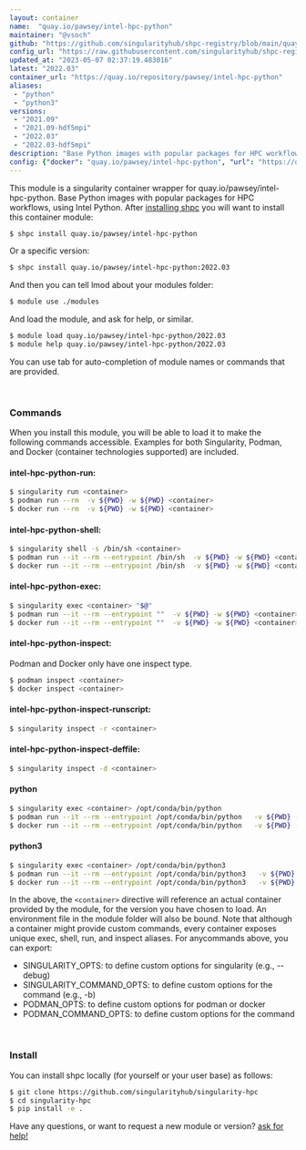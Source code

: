```yaml
---
layout: container
name:  "quay.io/pawsey/intel-hpc-python"
maintainer: "@vsoch"
github: "https://github.com/singularityhub/shpc-registry/blob/main/quay.io/pawsey/intel-hpc-python/container.yaml"
config_url: "https://raw.githubusercontent.com/singularityhub/shpc-registry/main/quay.io/pawsey/intel-hpc-python/container.yaml"
updated_at: "2023-05-07 02:37:19.483016"
latest: "2022.03"
container_url: "https://quay.io/repository/pawsey/intel-hpc-python"
aliases:
 - "python"
 - "python3"
versions:
 - "2021.09"
 - "2021.09-hdf5mpi"
 - "2022.03"
 - "2022.03-hdf5mpi"
description: "Base Python images with popular packages for HPC workflows, using Intel Python."
config: {"docker": "quay.io/pawsey/intel-hpc-python", "url": "https://quay.io/repository/pawsey/intel-hpc-python", "maintainer": "@marcodelapierre", "description": "Base Python images with popular packages for HPC workflows, using Intel Python.", "latest": {"2022.03": "sha256:d2a8ac146efbdff9b147f1d921295a710678d281a5af149c6f272da1cedf20a4"}, "tags": {"2021.09": "sha256:a22b12d7341cac98f41fa59cff964d61838e53e88ab8ec7f4148a8b5624e794e", "2021.09-hdf5mpi": "sha256:1fee6bca096915d6929cae10f75a0e8adc13859aeef2e140aa7ec4f9728f774d", "2022.03": "sha256:d2a8ac146efbdff9b147f1d921295a710678d281a5af149c6f272da1cedf20a4", "2022.03-hdf5mpi": "sha256:8cb0238d2ed84f284c50cf1cd8811b12043e687a2b5ff4c858eac70acec7a549"}, "aliases": {"python": "/opt/conda/bin/python", "python3": "/opt/conda/bin/python3"}, "env": {"PYTHONSTARTUP": "", "PYTHONUSERBASE": ""}, "features": {"home": true}}
---
```


This module is a singularity container wrapper for quay.io/pawsey/intel-hpc-python.
Base Python images with popular packages for HPC workflows, using Intel Python.
After [installing shpc](#install) you will want to install this container module:


```bash
$ shpc install quay.io/pawsey/intel-hpc-python
```

Or a specific version:

```bash
$ shpc install quay.io/pawsey/intel-hpc-python:2022.03
```

And then you can tell lmod about your modules folder:

```bash
$ module use ./modules
```

And load the module, and ask for help, or similar.

```bash
$ module load quay.io/pawsey/intel-hpc-python/2022.03
$ module help quay.io/pawsey/intel-hpc-python/2022.03
```

You can use tab for auto-completion of module names or commands that are provided.

<br>

### Commands

When you install this module, you will be able to load it to make the following commands accessible.
Examples for both Singularity, Podman, and Docker (container technologies supported) are included.

#### intel-hpc-python-run:

```bash
$ singularity run <container>
$ podman run --rm  -v ${PWD} -w ${PWD} <container>
$ docker run --rm  -v ${PWD} -w ${PWD} <container>
```

#### intel-hpc-python-shell:

```bash
$ singularity shell -s /bin/sh <container>
$ podman run --it --rm --entrypoint /bin/sh  -v ${PWD} -w ${PWD} <container>
$ docker run --it --rm --entrypoint /bin/sh  -v ${PWD} -w ${PWD} <container>
```

#### intel-hpc-python-exec:

```bash
$ singularity exec <container> "$@"
$ podman run --it --rm --entrypoint ""  -v ${PWD} -w ${PWD} <container> "$@"
$ docker run --it --rm --entrypoint ""  -v ${PWD} -w ${PWD} <container> "$@"
```

#### intel-hpc-python-inspect:

Podman and Docker only have one inspect type.

```bash
$ podman inspect <container>
$ docker inspect <container>
```

#### intel-hpc-python-inspect-runscript:

```bash
$ singularity inspect -r <container>
```

#### intel-hpc-python-inspect-deffile:

```bash
$ singularity inspect -d <container>
```


#### python

```bash
$ singularity exec <container> /opt/conda/bin/python
$ podman run --it --rm --entrypoint /opt/conda/bin/python   -v ${PWD} -w ${PWD} <container> -c " $@"
$ docker run --it --rm --entrypoint /opt/conda/bin/python   -v ${PWD} -w ${PWD} <container> -c " $@"
```


#### python3

```bash
$ singularity exec <container> /opt/conda/bin/python3
$ podman run --it --rm --entrypoint /opt/conda/bin/python3   -v ${PWD} -w ${PWD} <container> -c " $@"
$ docker run --it --rm --entrypoint /opt/conda/bin/python3   -v ${PWD} -w ${PWD} <container> -c " $@"
```



In the above, the `<container>` directive will reference an actual container provided
by the module, for the version you have chosen to load. An environment file in the
module folder will also be bound. Note that although a container
might provide custom commands, every container exposes unique exec, shell, run, and
inspect aliases. For anycommands above, you can export:

 - SINGULARITY_OPTS: to define custom options for singularity (e.g., --debug)
 - SINGULARITY_COMMAND_OPTS: to define custom options for the command (e.g., -b)
 - PODMAN_OPTS: to define custom options for podman or docker
 - PODMAN_COMMAND_OPTS: to define custom options for the command

<br>

### Install

You can install shpc locally (for yourself or your user base) as follows:

```bash
$ git clone https://github.com/singularityhub/singularity-hpc
$ cd singularity-hpc
$ pip install -e .
```

Have any questions, or want to request a new module or version? [ask for help!](https://github.com/singularityhub/singularity-hpc/issues)